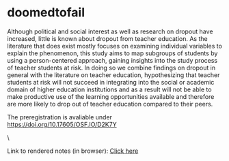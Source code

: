 # doomedtofail

Although political and social interest as well as research on dropout have increased, little is known about dropout from teacher education. As the literature that does exist mostly focuses on examining individual variables to explain the phenomenon, this study aims to map subgroups of students by using a person-centered approach, gaining insights into the study process of teacher students at risk. In doing so we combine findings on dropout in general with the literature on teacher education, hypothesizing that teacher students at risk will not succeed in integrating into the social or academic domain of higher education institutions and as a result will not be able to make productive use of the learning opportunities available and therefore are more likely to drop out of teacher education compared to their peers.

The preregistration is avaliable under https://doi.org/10.17605/OSF.IO/D2K7Y

\

Link to rendered notes (in browser): [Click here](https://raw.githack.com/simondavi/doomedtofail/main/NOTES.html?token=GHSAT0AAAAAACMNP4IAF3OJNGYO373JKNHYZNKTAZA)
